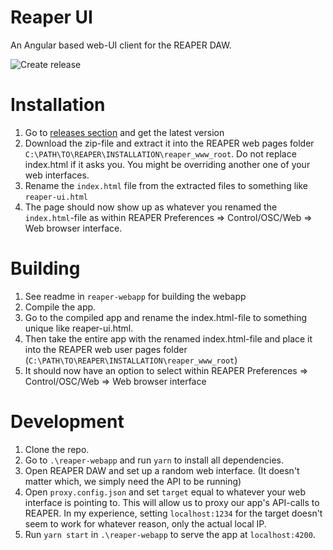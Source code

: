 # Reaper UI
An Angular based web-UI client for the REAPER DAW.

![Create release](https://github.com/BuriedStPatrick/reaper-ui/workflows/Create%20release/badge.svg)

# Installation
1. Go to [releases section](https://github.com/BuriedStPatrick/reaper-ui/releases/) and get the latest version
2. Download the zip-file and extract it into the REAPER web pages folder `C:\PATH\TO\REAPER\INSTALLATION\reaper_www_root`. Do not replace index.html if it asks you. You might be overriding another one of your web interfaces.
3. Rename the `index.html` file from the extracted files to something like `reaper-ui.html`
4. The page should now show up as whatever you renamed the `index.html`-file as within REAPER Preferences => Control/OSC/Web => Web browser interface.

# Building
1. See readme in `reaper-webapp` for building the webapp
2. Compile the app.
3. Go to the compiled app and rename the index.html-file to something unique like reaper-ui.html.
4. Then take the entire app with the renamed index.html-file and place it into the REAPER web user pages folder (`C:\PATH\TO\REAPER\INSTALLATION\reaper_www_root`)
5. It should now have an option to select within REAPER Preferences => Control/OSC/Web => Web browser interface

# Development
1. Clone the repo.
2. Go to `.\reaper-webapp` and run `yarn` to install all dependencies.
3. Open REAPER DAW and set up a random web interface. (It doesn't matter which, we simply need the API to be running)
4. Open `proxy.config.json` and set `target` equal to whatever your web interface is pointing to. This will allow us to proxy our app's API-calls to REAPER. In my experience, setting `localhost:1234` for the target doesn't seem to work for whatever reason, only the actual local IP.
5. Run `yarn start` in `.\reaper-webapp` to serve the app at `localhost:4200`.

